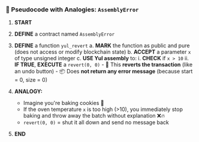 ### 📜 Pseudocode with Analogies: `AssemblyError`

1. **START**

2. **DEFINE** a contract named `AssemblyError`

3. **DEFINE** a function `yul_revert`
   a. **MARK** the function as public and pure (does not access or modify blockchain state)
   b. **ACCEPT** a parameter `x` of type unsigned integer
   c. **USE Yul assembly** to:
   i. **CHECK** if `x > 10`
   ii. **IF TRUE**, **EXECUTE** a `revert(0, 0)`
   \- 🔁 This **reverts the transaction** (like an undo button)
   \- 📦 Does **not return any error message** (because start = 0, size = 0)

4. **ANALOGY:**

   - Imagine you're baking cookies 🍪
   - If the oven temperature `x` is too high (>10), you immediately stop baking and throw away the batch without explanation ❌🔥
   - `revert(0, 0)` = shut it all down and send no message back

5. **END**
